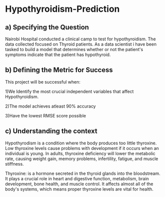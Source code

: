 # Hypothyroidism-Prediction
## a) Specifying the Question
Nairobi Hospital conducted a clinical camp to test for hypothyroidism. The data collected focused on Thyroid patients. As a data scientist i have been tasked to build a model that determines whether or not the patient's symptoms indicate that the patient has hypothyroid.

## b) Defining the Metric for Success
This project will be successful when:

1)We Identify the most crucial independent variables that affect Hypothyroidism.

2)The model achieves atleast 90% accuracy

3)Have the lowest RMSE score possible

## c) Understanding the context
Hypothyrodism is a condition where the body produces too little thyroxine. Low thyroxine levels cause problems with development if it occurs when an individual is young. In adults, thyroxine deficiency will lower the metabolic rate, causing weight gain, memory problems, infertility, fatigue, and muscle stiffness.

Thyroxine: is a hormone secreted in the thyroid glands into the bloodstream. It plays a crucial role in heart and digestive function, metabolism, brain development, bone health, and muscle control. It affects almost all of the body's systems, which means proper thyroxine levels are vital for health.
